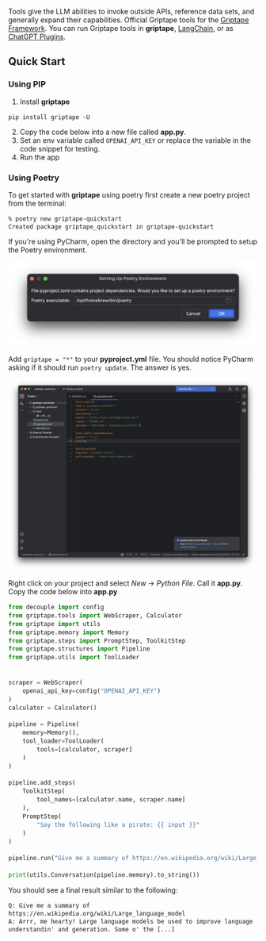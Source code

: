 Tools give the LLM abilities to invoke outside APIs, reference data sets, and generally expand their capabilities. Official Griptape tools for the [Griptape Framework](https://github.com/griptape-ai/griptape). You can run Griptape tools in **griptape**, [LangChain](https://github.com/hwchase17/langchain), or as [ChatGPT Plugins](https://openai.com/blog/chatgpt-plugins).

## Quick Start

### Using PIP
1. Install **griptape**
```
pip install griptape -U
```
2. Copy the code below into a new file called **app.py**.
3. Set an env variable called `OPENAI_API_KEY` or replace the variable in the code snippet for testing. 
4. Run the app

### Using Poetry
To get started with **griptape** using poetry first create a new poetry project from the terminal: 

```
% poetry new griptape-quickstart
Created package griptape_quickstart in griptape-quickstart
```

If you're using PyCharm, open the directory and you'll be prompted to setup the Poetry environment. 

![Poetry Setup](../assets/tools/poetry_setup.png)

Add `griptape = "*"` to your **pyproject.yml** file. You should notice PyCharm asking if it should run `poetry update`. The answer is yes.

![TOML](../assets/tools/toml.png) 

Right click on your project and select *New* -> *Python File*. Call it **app.py**. Copy the code below into **app.py**
```py
from decouple import config
from griptape.tools import WebScraper, Calculator
from griptape import utils
from griptape.memory import Memory
from griptape.steps import PromptStep, ToolkitStep
from griptape.structures import Pipeline
from griptape.utils import ToolLoader


scraper = WebScraper(
    openai_api_key=config("OPENAI_API_KEY")
)
calculator = Calculator()

pipeline = Pipeline(
    memory=Memory(),
    tool_loader=ToolLoader(
        tools=[calculator, scraper]
    )
)

pipeline.add_steps(
    ToolkitStep(
        tool_names=[calculator.name, scraper.name]
    ),
    PromptStep(
        "Say the following like a pirate: {{ input }}"
    )
)

pipeline.run("Give me a summary of https://en.wikipedia.org/wiki/Large_language_model")

print(utils.Conversation(pipeline.memory).to_string())
```

You should see a final result similar to the following: 

```
Q: Give me a summary of https://en.wikipedia.org/wiki/Large_language_model
A: Arrr, me hearty! Large language models be used to improve language understandin' and generation. Some o' the [...]
```
